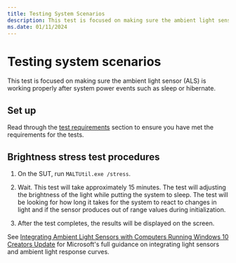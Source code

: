 ```yaml
---
title: Testing System Scenarios
description: This test is focused on making sure the ambient light sensor (ALS) is working properly after system power events such as sleep or hibernate.
ms.date: 01/11/2024
---
```


# Testing system scenarios

This test is focused on making sure the ambient light sensor (ALS) is working properly after system power events such as sleep or hibernate.

## Set up

Read through the [test requirements](testing-MALT-building-a-light-testing-tool.md) section to ensure you have met the requirements for the tests.

## Brightness stress test procedures

1. On the SUT, run `MALTUtil.exe /stress`.

1. Wait. This test will take approximately 15 minutes. The test will adjusting the brightness of the light while putting the system to sleep.  The test will be looking for how long it takes for the system to react to changes in light and if the sensor produces out of range values during initialization.

1. After the test completes, the results will be displayed on the screen.

See [Integrating Ambient Light Sensors with Computers Running Windows 10 Creators Update](/windows-hardware/design/whitepapers/integrating-ambient-light-sensors-with-computers-running-windows-10-creators-update) for Microsoft's full guidance on integrating light sensors and ambient light response curves.